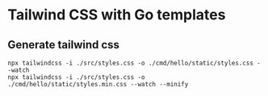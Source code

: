 # Tailwind CSS with Go templates

## Generate tailwind css 
```
npx tailwindcss -i ./src/styles.css -o ./cmd/hello/static/styles.css --watch
npx tailwindcss -i ./src/styles.css -o ./cmd/hello/static/styles.min.css --watch --minify

```
